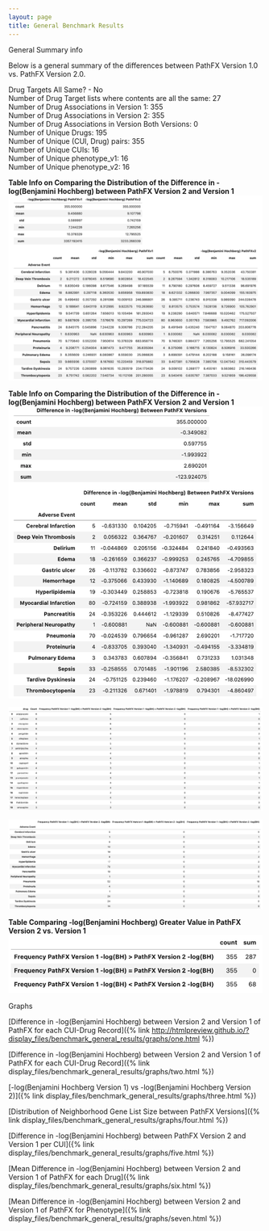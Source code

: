 ```yaml
---
layout: page
title: General Benchmark Results
---
```



General Summary info  

Below is a general summary of the differences between PathFX Version 1.0 vs. PathFX Version 2.0.

Drug Targets All Same? - No \
Number of Drug Target lists where contents are all the same: 27 \
Number of Drug Associations in Version 1: 355 \
Number of Drug Associations in Version 2: 355 \
Number of Drug Associations in Version Both Versions: 0 \
Number of Unique Drugs: 195 \
Number of Unique (CUI, Drug) pairs: 355 \
Number of Unique CUIs: 16 \
Number of Unique phenotype_v1: 16 \
Number of Unique phenotype_v2: 16 


**Table Info on Comparing the Distribution of the Difference in -log(Benjamini Hochberg) between PathFX Version 2 and Version 1** 
![image](display_files/benchmark_general_results/tables/one.png)



**Table Info on Comparing the Distribution of the Difference in -log(Benjamini Hochberg) between PathFX Version 2 and Version 1**
![image](display_files/benchmark_general_results/tables/two.png)



![image](display_files/benchmark_general_results/tables/three.png)

![image](display_files/benchmark_general_results/tables/four.png)


**Table Comparing -log(Benjamini Hochberg) Greater Value in PathFX Version 2 vs. Version 1** 
![image](display_files/benchmark_general_results/tables/five.png)





Graphs

[Difference in -log(Benjamini Hochberg) between Version 2 and Version 1 of PathFX for each CUI-Drug Record]({% link http://htmlpreview.github.io/?display_files/benchmark_general_results/graphs/one.html %})

[Difference in -log(Benjamini Hochberg) between Version 2 and Version 1 of PathFX for each CUI-Drug Record]({% link display_files/benchmark_general_results/graphs/two.html %})

[-log(Benjamini Hochberg Version 1) vs -log(Benjamini Hochberg Version 2)]({% link display_files/benchmark_general_results/graphs/three.html %})

[Distribution of Neighborhood Gene List Size between PathFX Versions]({% link display_files/benchmark_general_results/graphs/four.html %})

[Difference in -log(Benjamini Hochberg) between PathFX Version 2 and Version 1 per CUI]({% link display_files/benchmark_general_results/graphs/five.html %})

[Mean Difference in -log(Benjamini Hochberg) between Version 2 and Version 1 of PathFX for each Drug]({% link display_files/benchmark_general_results/graphs/six.html %})

[Mean Difference in -log(Benjamini Hochberg) between Version 2 and Version 1 of PathFX for Phenotype]({% link display_files/benchmark_general_results/graphs/seven.html %})

